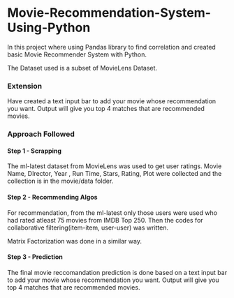 # Movie-Recommendation-System-Using-Python
 In this project where using Pandas library to find correlation and created basic Movie Recommender System with Python.
 
The Dataset used is a subset of MovieLens Dataset.

### Extension
Have created a text input bar to add your movie whose recommendation you want. Output will give you top 4 matches that are recommended movies.

### Approach Followed

#### Step 1 - Scrapping
The ml-latest dataset from MovieLens was used to get user ratings. Movie Name, DIrector, Year , Run Time, Stars, Rating, Plot were collected and the collection is in the movie/data folder.

#### Step 2 - Recommending Algos
For recommendation, from the ml-latest only those users were used who had rated atleast 75 movies from IMDB Top 250. Then the codes for collaborative filtering(item-item, user-user) was written.

Matrix Factorization was done in a similar way.

#### Step 3 - Prediction
The final movie reccomandation prediction is done based on a text input bar to add your movie whose recommendation you want. Output will give you top 4 matches that are recommended movies.

